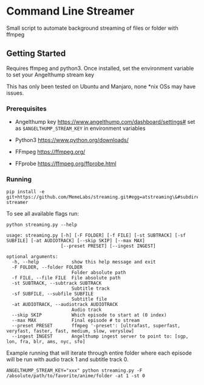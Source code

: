 # Command Line Streamer

Small script to automate background streaming of files or folder with ffmpeg

## Getting Started

Requires ffmpeg and python3. Once installed, set the environment variable to set
your Angelthump stream key

This has only been tested on Ubuntu and Manjaro, none *nix OSs may have issues.

### Prerequisites

- Angelthump key https://www.angelthump.com/dashboard/settings# set as `$ANGELTHUMP_STREAM_KEY` in environment variables

- Python3 https://www.python.org/downloads/
- FFmpeg https://ffmpeg.org/
- FFprobe https://ffmpeg.org/ffprobe.html

### Running
```
pip install -e git+https://github.com/MemeLabs/streaming.git#egg=atstreaming\&#subdirectory=cmdline-streamer
```

To see all available flags run:
```
python streaming.py --help

usage: streaming.py [-h] [-F FOLDER] [-f FILE] [-st SUBTRACK] [-sf SUBFILE] [-at AUDIOTRACK] [--skip SKIP] [--max MAX]
                    [--preset PRESET] [--ingest INGEST]

optional arguments:
  -h, --help            show this help message and exit
  -F FOLDER, --folder FOLDER
                        Folder absolute path
  -f FILE, --file FILE  File absolute path
  -st SUBTRACK, --subtrack SUBTRACK
                        Subtitle track
  -sf SUBFILE, --subfile SUBFILE
                        Subtitle file
  -at AUDIOTRACK, --audiotrack AUDIOTRACK
                        Audio track
  --skip SKIP           Which episode to start at (0 index)
  --max MAX             Final episode # to stream
  --preset PRESET       ffmpeg '-preset': [ultrafast, superfast, veryfast, faster, fast, medium, slow, veryslow]
  --ingest INGEST       Angelthump ingest server to point to: [sgp, lon, fra, blr, ams, nyc, sfo]
```

Example running that will iterate through entire folder where each episode will be run with audio track 1 and subtitle track 0.
```
ANGELTHUMP_STREAM_KEY="xxx" python streaming.py -F /absolute/path/to/favorite/anime/folder -at 1 -st 0
```
